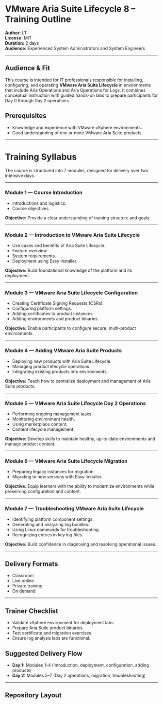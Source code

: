 # VMware Aria Suite Lifecycle 8 – Training Outline

**Author:** LT  
**License:** MIT  
**Duration:** 2 days  
**Audience:** Experienced System Administrators and System Engineers  

---

## Audience & Fit
This course is intended for IT professionals responsible for installing, configuring, and operating **VMware Aria Suite Lifecycle** in environments that include Aria Operations and Aria Operations for Logs. It combines conceptual instruction with guided hands-on labs to prepare participants for Day 0 through Day 2 operations.

## Prerequisites
- Knowledge and experience with VMware vSphere environments.  
- Good understanding of one or more VMware Aria Suite products.  

---

# Training Syllabus

The course is structured into 7 modules, designed for delivery over two intensive days.

---

### Module 1 — Course Introduction
- Introductions and logistics.  
- Course objectives.  

**Objective:** Provide a clear understanding of training structure and goals.  

---

### Module 2 — Introduction to VMware Aria Suite Lifecycle
- Use cases and benefits of Aria Suite Lifecycle.  
- Feature overview.  
- System requirements.  
- Deployment using Easy Installer.  

**Objective:** Build foundational knowledge of the platform and its deployment.  

---

### Module 3 — VMware Aria Suite Lifecycle Configuration
- Creating Certificate Signing Requests (CSRs).  
- Configuring platform settings.  
- Adding certificates to product instances.  
- Adding environments and product binaries.  

**Objective:** Enable participants to configure secure, multi-product environments.  

---

### Module 4 — Adding VMware Aria Suite Products
- Deploying new products with Aria Suite Lifecycle.  
- Managing product lifecycle operations.  
- Integrating existing products into environments.  

**Objective:** Teach how to centralize deployment and management of Aria Suite products.  

---

### Module 5 — VMware Aria Suite Lifecycle Day 2 Operations
- Performing ongoing management tasks.  
- Monitoring environment health.  
- Using marketplace content.  
- Content lifecycle management.  

**Objective:** Develop skills to maintain healthy, up-to-date environments and manage product content.  

---

### Module 6 — VMware Aria Suite Lifecycle Migration
- Preparing legacy instances for migration.  
- Migrating to new versions with Easy Installer.  

**Objective:** Equip learners with the ability to modernize environments while preserving configuration and content.  

---

### Module 7 — Troubleshooting VMware Aria Suite Lifecycle
- Identifying platform component settings.  
- Generating and analyzing log bundles.  
- Using Linux commands for troubleshooting.  
- Recognizing entries in key log files.  

**Objective:** Build confidence in diagnosing and resolving operational issues.  

---

## Delivery Formats
- Classroom  
- Live online  
- Private training  
- On demand  

---

## Trainer Checklist
- Validate vSphere environment for deployment labs.  
- Prepare Aria Suite product binaries.  
- Test certificate and migration exercises.  
- Ensure log analysis labs are functional.  

## Suggested Delivery Flow
- **Day 1:** Modules 1–4 (Introduction, deployment, configuration, adding products)  
- **Day 2:** Modules 5–7 (Day 2 operations, migration, troubleshooting)  

---

## Repository Layout

